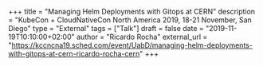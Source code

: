 +++
title = "Managing Helm Deployments with Gitops at CERN"
description = "KubeCon + CloudNativeCon North America 2019, 18-21 November, San Diego"
type = "External"
tags = ["Talk"]
draft = false
date = "2019-11-19T10:10:00+02:00"
author = "Ricardo Rocha"
external_url = "https://kccncna19.sched.com/event/UabD/managing-helm-deployments-with-gitops-at-cern-ricardo-rocha-cern"
+++
